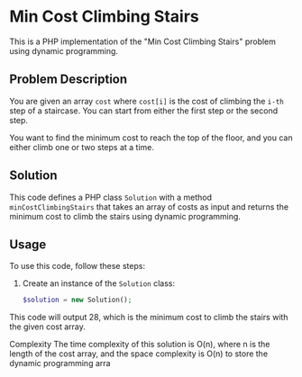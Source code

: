 # Min Cost Climbing Stairs

This is a PHP implementation of the "Min Cost Climbing Stairs" problem using dynamic programming.

## Problem Description

You are given an array `cost` where `cost[i]` is the cost of climbing the `i-th` step of a staircase. You can start from either the first step or the second step.

You want to find the minimum cost to reach the top of the floor, and you can either climb one or two steps at a time.

## Solution

This code defines a PHP class `Solution` with a method `minCostClimbingStairs` that takes an array of costs as input and returns the minimum cost to climb the stairs using dynamic programming.

## Usage

To use this code, follow these steps:

1. Create an instance of the `Solution` class:

   ```php
   $solution = new Solution();

This code will output 28, which is the minimum cost to climb the stairs with the given cost array.

Complexity
The time complexity of this solution is O(n), where n is the length of the cost array, and the space complexity is O(n) to store the dynamic programming arra